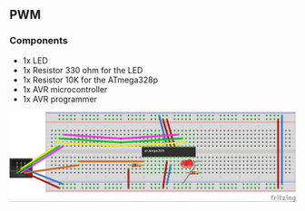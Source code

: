 ## PWM

### Components
* 1x LED
* 1x Resistor 330 ohm for the LED
* 1x Resistor 10K for the ATmega328p
* 1x AVR microcontroller
* 1x AVR programmer

<img src="../../../images/circuit-pwm.jpg"/>
